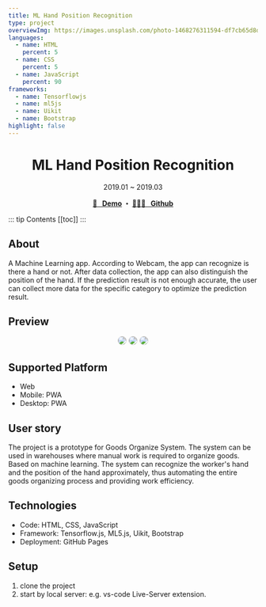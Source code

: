```yaml
---
title: ML Hand Position Recognition
type: project
overviewImg: https://images.unsplash.com/photo-1468276311594-df7cb65d8df6?ixid=MXwxMjA3fDB8MHxwaG90by1wYWdlfHx8fGVufDB8fHw%3D&ixlib=rb-1.2.1&auto=format&fit=crop&w=1050&q=80
languages:
  - name: HTML
    percent: 5
  - name: CSS
    percent: 5
  - name: JavaScript
    percent: 90
frameworks:
  - name: Tensorflowjs
  - name: ml5js
  - name: Uikit
  - name: Bootstrap
highlight: false
---
```


<h1 align="center">ML Hand Position Recognition</h1>
<div align="center">2019.01 ~ 2019.03</div>

<p align="center">
  <strong>
    <a href="https://jooyoo.github.io/ML5-mlknn/" target="_blank">🚀 &nbsp; Demo</a>
    ・ <a href="https://github.com/JooYoo/ML5-mlknn" target="_blank">👨🏻‍💻 &nbsp; Github</a>
  </strong>
</p>

::: tip Contents
[[toc]]
:::

## About

A Machine Learning app. According to Webcam, the app can recognize is there a hand or not. After data collection, the app can also distinguish the position of the hand. If the prediction result is not enough accurate, the user can collect more data for the specific category to optimize the prediction result.

## Preview

<p align="center">
    <img style="border-radius: 10px; border: 1px lightgray solid;" src="https://live.staticflickr.com/65535/47993649073_601f917fbb_b.jpg" />
    <img style="border-radius: 10px; border: 1px lightgray solid;" src="https://live.staticflickr.com/65535/47993627727_1ba9eaefe2_z.jpg" />
    <img style="border-radius: 10px; border: 1px lightgray solid;" src="https://live.staticflickr.com/65535/47993671341_4b9a7066ea_z.jpg" />
</p>

## Supported Platform

- Web
- Mobile: PWA
- Desktop: PWA

## **User story**

The project is a prototype for Goods Organize System. The system can be used in warehouses where manual work is required to organize goods. Based on machine learning. The system can recognize the worker's hand and the position of the hand approximately, thus automating the entire goods organizing process and providing work efficiency.

## **Technologies**

- Code: HTML, CSS, JavaScript
- Framework: Tensorflow.js, ML5.js, Uikit, Bootstrap
- Deployment: GitHub Pages

## **Setup**

1. clone the project
2. start by local server: e.g. vs-code Live-Server extension.
